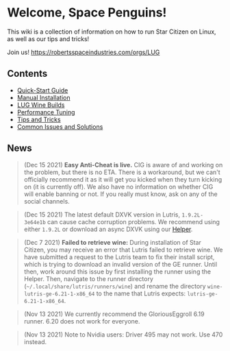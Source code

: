 # Welcome, Space Penguins!

This wiki is a collection of information on how to run Star Citizen on Linux, as well as our tips and tricks!

Join us! https://robertsspaceindustries.com/orgs/LUG

## Contents
* [Quick-Start Guide](https://github.com/starcitizen-lug/information-howtos/wiki/Quick-Start-Guide)
* [Manual Installation](https://github.com/starcitizen-lug/information-howtos/wiki/Manual-Installation)
* [LUG Wine Builds](https://github.com/starcitizen-lug/information-howtos/wiki/Wine-Builds-for-Star-Citizen)
* [Performance Tuning](https://github.com/starcitizen-lug/information-howtos/wiki/Performance-Tuning)
* [Tips and Tricks](https://github.com/starcitizen-lug/information-howtos/wiki/Tips-and-Tricks)
* [Common Issues and Solutions](https://github.com/starcitizen-lug/information-howtos/wiki/Common-Issues-and-Solutions)

## News

> (Dec 15 2021) **Easy Anti-Cheat is live.** CIG is aware of and working on the problem, but there is no ETA. There is a workaround, but we can't officially recommend it as it will get you kicked when they turn kicking on (it is currently off). We also have no information on whether CIG will enable banning or not. If you really must know, ask on any of the social channels.

> (Dec 15 2021) The latest default DXVK version in Lutris, `1.9.2L-3e64e1b` can cause cache corruption problems. We recommend using either `1.9.2L` or download an async DXVK using our [Helper](https://github.com/starcitizen-lug/lug-helper).

> (Dec 7 2021) **Failed to retrieve wine:** During installation of Star Citizen, you may receive an error that Lutris failed to retrieve wine.  We have submitted a request to the Lutris team to fix their install script, which is trying to download an invalid version of the GE runner.  Until then, work around this issue by first installing the runner using the Helper. Then, navigate to the runner directory (`~/.local/share/lutris/runners/wine`) and rename the directory `wine-lutris-ge-6.21-1-x86_64` to the name that Lutris expects: `lutris-ge-6.21-1-x86_64`.

> (Nov 13 2021) We currently recommend the GloriousEggroll 6.19 runner. 6.20 does not work for everyone.

> (Nov 13 2021) Note to Nvidia users: Driver 495 may not work. Use 470 instead.